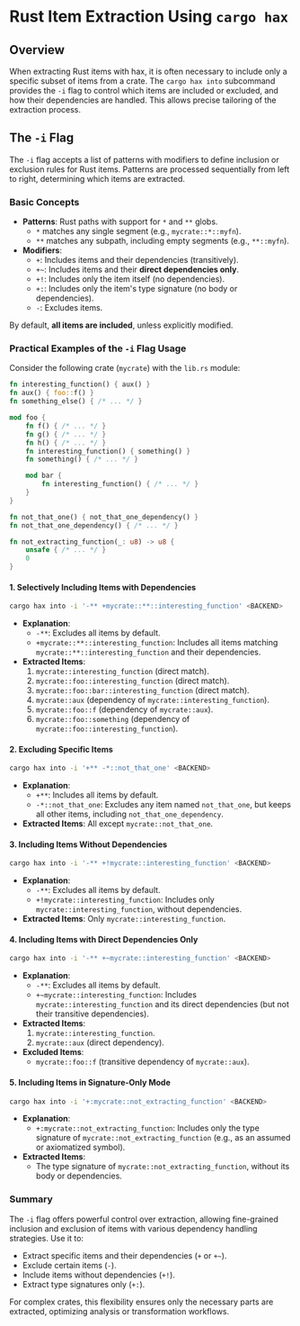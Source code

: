 # **Rust Item Extraction Using `cargo hax`**

## **Overview**
When extracting Rust items with hax, it is often necessary to include only a specific subset of items from a crate. The `cargo hax into` subcommand provides the `-i` flag to control which items are included or excluded, and how their dependencies are handled. This allows precise tailoring of the extraction process.

## **The `-i` Flag**
The `-i` flag accepts a list of patterns with modifiers to define inclusion or exclusion rules for Rust items. Patterns are processed sequentially from left to right, determining which items are extracted.

### **Basic Concepts**
- **Patterns**: Rust paths with support for `*` and `**` globs.
  - `*` matches any single segment (e.g., `mycrate::*::myfn`).
  - `**` matches any subpath, including empty segments (e.g., `**::myfn`).
- **Modifiers**:
  - `+`: Includes items and their dependencies (transitively).
  - `+~`: Includes items and their **direct dependencies only**.
  - `+!`: Includes only the item itself (no dependencies).
  - `+:`: Includes only the item's type signature (no body or dependencies).
  - `-`: Excludes items.

By default, **all items are included**, unless explicitly modified.

### **Practical Examples of the `-i` Flag Usage**

Consider the following crate (`mycrate`) with the `lib.rs` module:

```rust
fn interesting_function() { aux() }
fn aux() { foo::f() }
fn something_else() { /* ... */ }

mod foo {
    fn f() { /* ... */ }
    fn g() { /* ... */ }
    fn h() { /* ... */ }
    fn interesting_function() { something() }
    fn something() { /* ... */ }

    mod bar {
        fn interesting_function() { /* ... */ }
    }
}

fn not_that_one() { not_that_one_dependency() }
fn not_that_one_dependency() { /* ... */ }

fn not_extracting_function(_: u8) -> u8 {
    unsafe { /* ... */ }
    0
}
```

#### **1. Selectively Including Items with Dependencies**
```bash
cargo hax into -i '-** +mycrate::**::interesting_function' <BACKEND>
```

- **Explanation**:
  - `-**`: Excludes all items by default.
  - `+mycrate::**::interesting_function`: Includes all items matching `mycrate::**::interesting_function` and their dependencies.
- **Extracted Items**:
  1. `mycrate::interesting_function` (direct match).
  2. `mycrate::foo::interesting_function` (direct match).
  3. `mycrate::foo::bar::interesting_function` (direct match).
  4. `mycrate::aux` (dependency of `mycrate::interesting_function`).
  5. `mycrate::foo::f` (dependency of `mycrate::aux`).
  6. `mycrate::foo::something` (dependency of `mycrate::foo::interesting_function`).

#### **2. Excluding Specific Items**
```bash
cargo hax into -i '+** -*::not_that_one' <BACKEND>
```

- **Explanation**:
  - `+**`: Includes all items by default.
  - `-*::not_that_one`: Excludes any item named `not_that_one`, but keeps all other items, including `not_that_one_dependency`.
- **Extracted Items**: All except `mycrate::not_that_one`.

#### **3. Including Items Without Dependencies**
```bash
cargo hax into -i '-** +!mycrate::interesting_function' <BACKEND>
```

- **Explanation**:
  - `-**`: Excludes all items by default.
  - `+!mycrate::interesting_function`: Includes only `mycrate::interesting_function`, without dependencies.
- **Extracted Items**: Only `mycrate::interesting_function`.

#### **4. Including Items with Direct Dependencies Only**
```bash
cargo hax into -i '-** +~mycrate::interesting_function' <BACKEND>
```

- **Explanation**:
  - `-**`: Excludes all items by default.
  - `+~mycrate::interesting_function`: Includes `mycrate::interesting_function` and its direct dependencies (but not their transitive dependencies).
- **Extracted Items**:
  1. `mycrate::interesting_function`.
  2. `mycrate::aux` (direct dependency).
- **Excluded Items**:
  - `mycrate::foo::f` (transitive dependency of `mycrate::aux`).

#### **5. Including Items in Signature-Only Mode**
```bash
cargo hax into -i '+:mycrate::not_extracting_function' <BACKEND>
```

- **Explanation**:
  - `+:mycrate::not_extracting_function`: Includes only the type signature of `mycrate::not_extracting_function` (e.g., as an assumed or axiomatized symbol).
- **Extracted Items**:
  - The type signature of `mycrate::not_extracting_function`, without its body or dependencies.

### **Summary**
The `-i` flag offers powerful control over extraction, allowing fine-grained inclusion and exclusion of items with various dependency handling strategies. Use it to:
- Extract specific items and their dependencies (`+` or `+~`).
- Exclude certain items (`-`).
- Include items without dependencies (`+!`).
- Extract type signatures only (`+:`).

For complex crates, this flexibility ensures only the necessary parts are extracted, optimizing analysis or transformation workflows.

